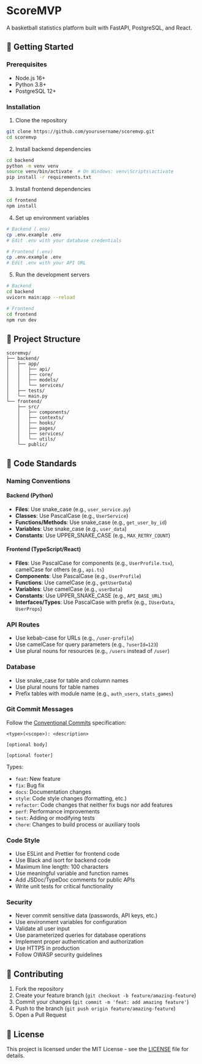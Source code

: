 # ScoreMVP

A basketball statistics platform built with FastAPI, PostgreSQL, and React.

## 🚀 Getting Started

### Prerequisites

- Node.js 16+
- Python 3.8+
- PostgreSQL 12+

### Installation

1. Clone the repository
```bash
git clone https://github.com/yourusername/scoremvp.git
cd scoremvp
```

2. Install backend dependencies
```bash
cd backend
python -m venv venv
source venv/bin/activate  # On Windows: venv\Scripts\activate
pip install -r requirements.txt
```

3. Install frontend dependencies
```bash
cd frontend
npm install
```

4. Set up environment variables
```bash
# Backend (.env)
cp .env.example .env
# Edit .env with your database credentials

# Frontend (.env)
cp .env.example .env
# Edit .env with your API URL
```

5. Run the development servers
```bash
# Backend
cd backend
uvicorn main:app --reload

# Frontend
cd frontend
npm run dev
```

## 📁 Project Structure

```
scoremvp/
├── backend/
│   ├── app/
│   │   ├── api/
│   │   ├── core/
│   │   ├── models/
│   │   └── services/
│   ├── tests/
│   └── main.py
└── frontend/
    ├── src/
    │   ├── components/
    │   ├── contexts/
    │   ├── hooks/
    │   ├── pages/
    │   ├── services/
    │   └── utils/
    └── public/
```

## 📝 Code Standards

### Naming Conventions

#### Backend (Python)

- **Files**: Use snake_case (e.g., `user_service.py`)
- **Classes**: Use PascalCase (e.g., `UserService`)
- **Functions/Methods**: Use snake_case (e.g., `get_user_by_id`)
- **Variables**: Use snake_case (e.g., `user_data`)
- **Constants**: Use UPPER_SNAKE_CASE (e.g., `MAX_RETRY_COUNT`)

#### Frontend (TypeScript/React)

- **Files**: Use PascalCase for components (e.g., `UserProfile.tsx`), camelCase for others (e.g., `api.ts`)
- **Components**: Use PascalCase (e.g., `UserProfile`)
- **Functions**: Use camelCase (e.g., `getUserData`)
- **Variables**: Use camelCase (e.g., `userData`)
- **Constants**: Use UPPER_SNAKE_CASE (e.g., `API_BASE_URL`)
- **Interfaces/Types**: Use PascalCase with prefix (e.g., `IUserData`, `UserProps`)

### API Routes

- Use kebab-case for URLs (e.g., `/user-profile`)
- Use camelCase for query parameters (e.g., `?userId=123`)
- Use plural nouns for resources (e.g., `/users` instead of `/user`)

### Database

- Use snake_case for table and column names
- Use plural nouns for table names
- Prefix tables with module name (e.g., `auth_users`, `stats_games`)

### Git Commit Messages

Follow the [Conventional Commits](https://www.conventionalcommits.org/) specification:

```
<type>(<scope>): <description>

[optional body]

[optional footer]
```

Types:
- `feat`: New feature
- `fix`: Bug fix
- `docs`: Documentation changes
- `style`: Code style changes (formatting, etc.)
- `refactor`: Code changes that neither fix bugs nor add features
- `perf`: Performance improvements
- `test`: Adding or modifying tests
- `chore`: Changes to build process or auxiliary tools

### Code Style

- Use ESLint and Prettier for frontend code
- Use Black and isort for backend code
- Maximum line length: 100 characters
- Use meaningful variable and function names
- Add JSDoc/TypeDoc comments for public APIs
- Write unit tests for critical functionality

### Security

- Never commit sensitive data (passwords, API keys, etc.)
- Use environment variables for configuration
- Validate all user input
- Use parameterized queries for database operations
- Implement proper authentication and authorization
- Use HTTPS in production
- Follow OWASP security guidelines

## 🤝 Contributing

1. Fork the repository
2. Create your feature branch (`git checkout -b feature/amazing-feature`)
3. Commit your changes (`git commit -m 'feat: add amazing feature'`)
4. Push to the branch (`git push origin feature/amazing-feature`)
5. Open a Pull Request

## 📄 License

This project is licensed under the MIT License - see the [LICENSE](LICENSE) file for details. 